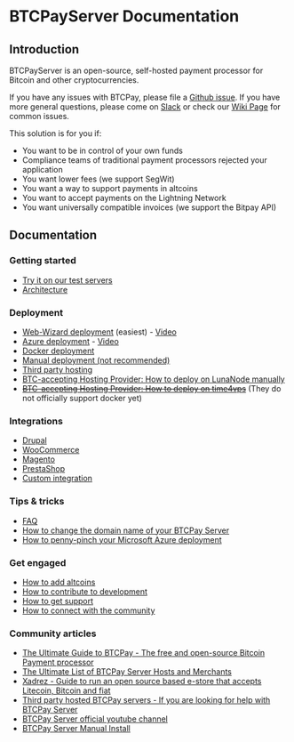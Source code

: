 # BTCPayServer Documentation

## Introduction

BTCPayServer is an open-source, self-hosted payment processor for Bitcoin and other cryptocurrencies.

If you have any issues with BTCPay, please file a [Github issue](https://github.com/btcpayserver/btcpayserver/issues).
If you have more general questions, please come on [Slack](http://slack.btcpayserver.org/) or check our [Wiki Page](https://nbitstack.com/c/btcpayserver) for common issues.

This solution is for you if:

* You want to be in control of your own funds
* Compliance teams of traditional payment processors rejected your application
* You want lower fees (we support SegWit)
* You want a way to support payments in altcoins
* You want to accept payments on the Lightning Network
* You want universally compatible invoices (we support the Bitpay API)

## Documentation

### Getting started

* [Try it on our test servers](TryItOut.md)
* [Architecture](Architecture.md)

### Deployment

* [Web-Wizard deployment](https://medium.com/@BtcpayServer/launch-btcpay-server-via-web-interface-and-deploy-full-bitcoin-node-lnd-in-less-than-a-minute-dc8bc6f06a3) (easiest) - [Video](https://www.youtube.com/watch?v=NjslXYvp8bk)
* [Azure deployment](AzureDeployment.md) - [Video](https://www.youtube.com/watch?v=Bxs95BdEMHY) 
* [Docker deployment](DockerDeployment.md)
* [Manual deployment (not recommended)](ManualDeployment.md)
* [Third party hosting](ThirdPartyHosting.md)
* [BTC-accepting Hosting Provider: How to deploy on LunaNode manually](https://medium.com/@BtcpayServer/hosting-btcpayserver-on-lunanode-bf9ef5fff75b)
* ~~[BTC-accepting Hosting Provider: How to deploy on time4vps](https://medium.com/@BtcpayServer/hosting-btcpay-server-for-cheap-2b27761fdb9d)~~ (They do not officially support docker yet)

### Integrations

* [Drupal](Drupal.md)
* [WooCommerce](WooCommerce.md)
* [Magento](https://github.com/btcpayserver/magento-plugin)
* [PrestaShop](https://github.com/btcpayserver/prestashop-plugin)
* [Custom integration](CustomIntegration.md)

### Tips & tricks

* [FAQ](FAQ.md)
* [How to change the domain name of your BTCPay Server](ChangeDomain.md)
* [How to penny-pinch your Microsoft Azure deployment](AzurePennyPinching.md)

### Get engaged

* [How to add altcoins](Altcoins.md)
* [How to contribute to development](LocalDevelopment.md)
* [How to get support](Support.md)
* [How to connect with the community](Community.md)

### Community articles

* [The Ultimate Guide to BTCPay - The free and open-source Bitcoin Payment processor](https://www.reddit.com/r/Bitcoin/comments/8f1eqf/the_ultimate_guide_to_btcpay_the_free_and/)
* [The Ultimate List of BTCPay Server Hosts and Merchants](https://bitcoinshirt.co/btcpay-stores/)
* [Xadrez - Guide to run an open source based e-store that accepts Litecoin, Bitcoin and fiat](Xadrez.md)
* [Third party hosted BTCPay servers - If you are looking for help with BTCPay Server](ThirdPartyHosting.md)
* [BTCPay Server official youtube channel](https://www.youtube.com/channel/UCpG9WL6TJuoNfFVkaDMp9ug)
* [BTCPay Server Manual Install](http://blog.sipsorcery.com/?p=1052)
